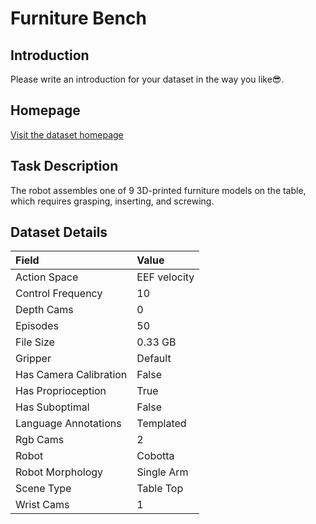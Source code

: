 # Furniture Bench


## Introduction

Please write an introduction for your dataset in the way you like:sunglasses:.


## Homepage

[Visit the dataset homepage](https://clvrai.github.io/furniture-bench/)


## Task Description

The robot assembles one of 9 3D-printed furniture models on the table, which requires grasping, inserting, and screwing.


## Dataset Details

| Field                            | Value                    |
|:---------------------------------|:-------------------------|
| Action Space                     | EEF velocity           |
| Control Frequency                     | 10           |
| Depth Cams                     | 0           |
| Episodes                     | 50           |
| File Size                     |  0.33 GB           |
| Gripper                     | Default           |
| Has Camera Calibration                     | False           |
| Has Proprioception                     | True           |
| Has Suboptimal                     | False           |
| Language Annotations                     | Templated           |
| Rgb Cams                     | 2           |
| Robot                     | Cobotta           |
| Robot Morphology                     | Single Arm           |
| Scene Type                     | Table Top           |
| Wrist Cams                     | 1           |


